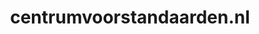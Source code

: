 ---
layout: post
title:  "centrumvoorstandaarden.nl"
internal_url:  "/dutchgov/centrumvoorstandaarden.nl.html"
subdomains_count: 3
all_subdomains_count: 3
urls_count: 1
ssl_rank: 0
http_rank: 45
url_link: /data/centrumvoorstandaarden.nl/urls.txt
all_subdomains_link: /data/centrumvoorstandaarden.nl/all_subdomains.txt
subdomains_link: /data/centrumvoorstandaarden.nl/subdomains.txt
categories: dutchgov
---